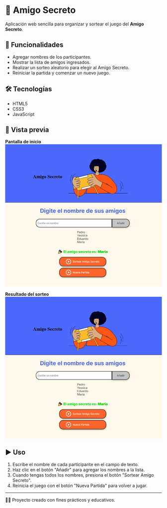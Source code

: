 # 🎁 Amigo Secreto

Aplicación web sencilla para organizar y sortear el juego del **Amigo Secreto**.

## 🚀 Funcionalidades
- Agregar nombres de los participantes.  
- Mostrar la lista de amigos ingresados.  
- Realizar un sorteo aleatorio para elegir al Amigo Secreto.  
- Reiniciar la partida y comenzar un nuevo juego.  

## 🛠️ Tecnologías
- HTML5  
- CSS3  
- JavaScript 

## 📸 Vista previa

**Pantalla de inicio**  
![Amigo Secreto main](assets/ejemplo-de-uso-de-app.jpg)  

**Resultado del sorteo**  
![Amigo Secreto result](assets/ejemplo-de-uso-de-app.jpg)  

## ▶️ Uso
1. Escribe el nombre de cada participante en el campo de texto.  
2. Haz clic en el botón "Añadir" para agregar los nombres a la lista.  
3. Cuando tengas todos los nombres, presiona el botón "Sortear Amigo Secreto".  
4. Reinicia el juego con el botón "Nueva Partida" para volver a jugar.  

---
👨‍💻 Proyecto creado con fines prácticos y educativos.
